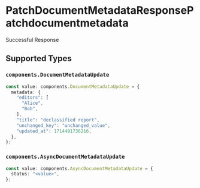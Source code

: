 # PatchDocumentMetadataResponsePatchdocumentmetadata

Successful Response


## Supported Types

### `components.DocumentMetadataUpdate`

```typescript
const value: components.DocumentMetadataUpdate = {
  metadata: {
    "editors": [
      "Alice",
      "Bob",
    ],
    "title": "declassified report",
    "unchanged_key": "unchanged_value",
    "updated_at": 1714491736216,
  },
};
```

### `components.AsyncDocumentMetadataUpdate`

```typescript
const value: components.AsyncDocumentMetadataUpdate = {
  status: "<value>",
};
```

